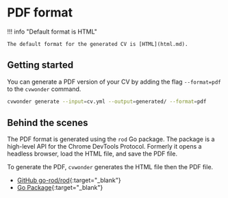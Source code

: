 # PDF format

!!! info "Default format is HTML"

    The default format for the generated CV is [HTML](html.md).

## Getting started

You can generate a PDF version of your CV by adding the flag `--format=pdf` to the `cvwonder` command.

```bash
cvwonder generate --input=cv.yml --output=generated/ --format=pdf
```

## Behind the scenes

The PDF format is generated using the `rod` Go package. The package is a high-level API for the Chrome DevTools Protocol. Formerly it opens a headless browser, load the HTML file, and save the PDF file.

To generate the PDF, `cvwonder` generates the HTML file then the PDF file.

* [GitHub go-rod/rod](https://github.com/go-rod/rod){:target="_blank"}
* [Go Package](https://pkg.go.dev/github.com/go-rod/rod){:target="_blank"}
